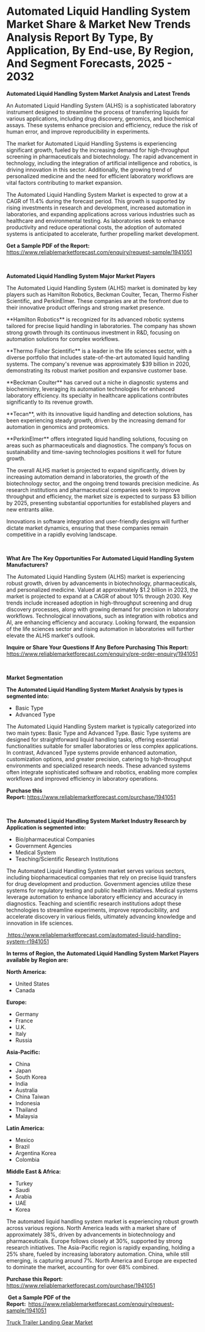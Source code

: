 <p><h1>Automated Liquid Handling System Market Share & Market New Trends Analysis Report By Type, By Application, By End-use, By Region, And Segment Forecasts, 2025 - 2032</h1></p><p><strong>Automated Liquid Handling System Market Analysis and Latest Trends</strong></p>
<p><p>An Automated Liquid Handling System (ALHS) is a sophisticated laboratory instrument designed to streamline the process of transferring liquids for various applications, including drug discovery, genomics, and biochemical assays. These systems enhance precision and efficiency, reduce the risk of human error, and improve reproducibility in experiments. </p><p>The market for Automated Liquid Handling Systems is experiencing significant growth, fueled by the increasing demand for high-throughput screening in pharmaceuticals and biotechnology. The rapid advancement in technology, including the integration of artificial intelligence and robotics, is driving innovation in this sector. Additionally, the growing trend of personalized medicine and the need for efficient laboratory workflows are vital factors contributing to market expansion.</p><p>The Automated Liquid Handling System Market is expected to grow at a CAGR of 11.4% during the forecast period. This growth is supported by rising investments in research and development, increased automation in laboratories, and expanding applications across various industries such as healthcare and environmental testing. As laboratories seek to enhance productivity and reduce operational costs, the adoption of automated systems is anticipated to accelerate, further propelling market development.</p></p>
<p><strong>Get a Sample PDF of the Report:&nbsp;</strong> <a href="https://www.reliablemarketforecast.com/enquiry/request-sample/1941051?utm_campaign=1169&utm_medium=2&utm_source=Github&utm_content=ia&utm_term=17022025&utm_id=automated-liquid-handling-system">https://www.reliablemarketforecast.com/enquiry/request-sample/1941051</a></p>
<p>&nbsp;</p>
<p><strong>Automated Liquid Handling System Major Market Players</strong></p>
<p><p>The Automated Liquid Handling System (ALHS) market is dominated by key players such as Hamilton Robotics, Beckman Coulter, Tecan, Thermo Fisher Scientific, and PerkinElmer. These companies are at the forefront due to their innovative product offerings and strong market presence. </p><p>**Hamilton Robotics** is recognized for its advanced robotic systems tailored for precise liquid handling in laboratories. The company has shown strong growth through its continuous investment in R&D, focusing on automation solutions for complex workflows.</p><p>**Thermo Fisher Scientific** is a leader in the life sciences sector, with a diverse portfolio that includes state-of-the-art automated liquid handling systems. The company's revenue was approximately $39 billion in 2020, demonstrating its robust market position and expansive customer base.</p><p>**Beckman Coulter** has carved out a niche in diagnostic systems and biochemistry, leveraging its automation technologies for enhanced laboratory efficiency. Its specialty in healthcare applications contributes significantly to its revenue growth.</p><p>**Tecan**, with its innovative liquid handling and detection solutions, has been experiencing steady growth, driven by the increasing demand for automation in genomics and proteomics. </p><p>**PerkinElmer** offers integrated liquid handling solutions, focusing on areas such as pharmaceuticals and diagnostics. The company’s focus on sustainability and time-saving technologies positions it well for future growth.</p><p>The overall ALHS market is projected to expand significantly, driven by increasing automation demand in laboratories, the growth of the biotechnology sector, and the ongoing trend towards precision medicine. As research institutions and pharmaceutical companies seek to improve throughput and efficiency, the market size is expected to surpass $3 billion by 2025, presenting substantial opportunities for established players and new entrants alike. </p><p>Innovations in software integration and user-friendly designs will further dictate market dynamics, ensuring that these companies remain competitive in a rapidly evolving landscape.</p></p>
<p>&nbsp;</p>
<p><strong>What Are The Key Opportunities For Automated Liquid Handling System Manufacturers?</strong></p>
<p><p>The Automated Liquid Handling System (ALHS) market is experiencing robust growth, driven by advancements in biotechnology, pharmaceuticals, and personalized medicine. Valued at approximately $1.2 billion in 2023, the market is projected to expand at a CAGR of about 10% through 2030. Key trends include increased adoption in high-throughput screening and drug discovery processes, along with growing demand for precision in laboratory workflows. Technological innovations, such as integration with robotics and AI, are enhancing efficiency and accuracy. Looking forward, the expansion of the life sciences sector and rising automation in laboratories will further elevate the ALHS market's outlook.</p></p>
<p><strong>Inquire or Share Your Questions If Any Before Purchasing This Report:</strong> <a href="https://www.reliablemarketforecast.com/enquiry/pre-order-enquiry/1941051?utm_campaign=1169&utm_medium=2&utm_source=Github&utm_content=ia&utm_term=17022025&utm_id=automated-liquid-handling-system">https://www.reliablemarketforecast.com/enquiry/pre-order-enquiry/1941051</a></p>
<p>&nbsp;</p>
<p><strong>Market Segmentation</strong></p>
<p><strong>The Automated Liquid Handling System Market Analysis by types is segmented into:</strong></p>
<p><ul><li>Basic Type</li><li>Advanced Type</li></ul></p>
<p><p>The Automated Liquid Handling System market is typically categorized into two main types: Basic Type and Advanced Type. Basic Type systems are designed for straightforward liquid handling tasks, offering essential functionalities suitable for smaller laboratories or less complex applications. In contrast, Advanced Type systems provide enhanced automation, customization options, and greater precision, catering to high-throughput environments and specialized research needs. These advanced systems often integrate sophisticated software and robotics, enabling more complex workflows and improved efficiency in laboratory operations.</p></p>
<p><strong>Purchase this Report:&nbsp;</strong><a href="https://www.reliablemarketforecast.com/purchase/1941051?utm_campaign=1169&utm_medium=2&utm_source=Github&utm_content=ia&utm_term=17022025&utm_id=automated-liquid-handling-system">https://www.reliablemarketforecast.com/purchase/1941051</a></p>
<p>&nbsp;</p>
<p><strong>The Automated Liquid Handling System Market Industry Research by Application is segmented into:</strong></p>
<p><ul><li>Bio/pharmaceutical Companies</li><li>Government Agencies</li><li>Medical System</li><li>Teaching/Scientific Research Institutions</li></ul></p>
<p><p>The Automated Liquid Handling System market serves various sectors, including biopharmaceutical companies that rely on precise liquid transfers for drug development and production. Government agencies utilize these systems for regulatory testing and public health initiatives. Medical systems leverage automation to enhance laboratory efficiency and accuracy in diagnostics. Teaching and scientific research institutions adopt these technologies to streamline experiments, improve reproducibility, and accelerate discovery in various fields, ultimately advancing knowledge and innovation in life sciences.</p></p>
<p><a href="https://www.reliablemarketforecast.com/automated-liquid-handling-system-r1941051?utm_campaign=1169&utm_medium=2&utm_source=Github&utm_content=ia&utm_term=17022025&utm_id=automated-liquid-handling-system">&nbsp;https://www.reliablemarketforecast.com/automated-liquid-handling-system-r1941051</a></p>
<p><strong>In terms of Region, the Automated Liquid Handling System Market Players available by Region are:</strong></p>
<p>
    <p> <strong> North America: </strong>
        <ul>
            <li>United States</li>
            <li>Canada</li>
        </ul>
        </p> 
    <p> <strong> Europe: </strong>
        <ul>
            <li>Germany</li>
            <li>France</li>
            <li>U.K.</li>
            <li>Italy</li>
            <li>Russia</li>
        </ul>
        </p> 
    <p> <strong> Asia-Pacific: </strong>
        <ul>
            <li>China</li>
            <li>Japan</li>
            <li>South Korea</li>
            <li>India</li>
            <li>Australia</li>
            <li>China Taiwan</li>
            <li>Indonesia</li>
            <li>Thailand</li>
            <li>Malaysia</li>
        </ul>
        </p> 
    <p> <strong> Latin America: </strong>
        <ul>
            <li>Mexico</li>
            <li>Brazil</li>
            <li>Argentina Korea</li>
            <li>Colombia</li>
        </ul>
        </p> 
    <p> <strong> Middle East & Africa: </strong>
        <ul>
            <li>Turkey</li>
            <li>Saudi</li>
            <li>Arabia</li>
            <li>UAE</li>
            <li>Korea</li>
        </ul>
    </p>
    </p>
<p><p>The automated liquid handling system market is experiencing robust growth across various regions. North America leads with a market share of approximately 38%, driven by advancements in biotechnology and pharmaceuticals. Europe follows closely at 30%, supported by strong research initiatives. The Asia-Pacific region is rapidly expanding, holding a 25% share, fueled by increasing laboratory automation. China, while still emerging, is capturing around 7%. North America and Europe are expected to dominate the market, accounting for over 68% combined.</p></p>
<p><strong>Purchase this Report: </strong><a href="https://www.reliablemarketforecast.com/purchase/1941051?utm_campaign=1169&utm_medium=2&utm_source=Github&utm_content=ia&utm_term=17022025&utm_id=automated-liquid-handling-system">https://www.reliablemarketforecast.com/purchase/1941051</a></p>
<p>&nbsp;<strong>Get a Sample PDF of the Report:&nbsp;&nbsp;</strong><a href="https://www.reliablemarketforecast.com/enquiry/request-sample/1941051?utm_campaign=1169&utm_medium=2&utm_source=Github&utm_content=ia&utm_term=17022025&utm_id=automated-liquid-handling-system">https://www.reliablemarketforecast.com/enquiry/request-sample/1941051</a></p>
<p><strong></strong></p>
<p><p><a href="https://github.com/pizolina/Market-Research-Report-List-7/blob/main/truck-trailer-landing-gear-market.md?utm_campaign=1169&utm_medium=2&utm_source=Github&utm_content=ia&utm_term=17022025&utm_id=automated-liquid-handling-system">Truck Trailer Landing Gear Market</a></p></p>